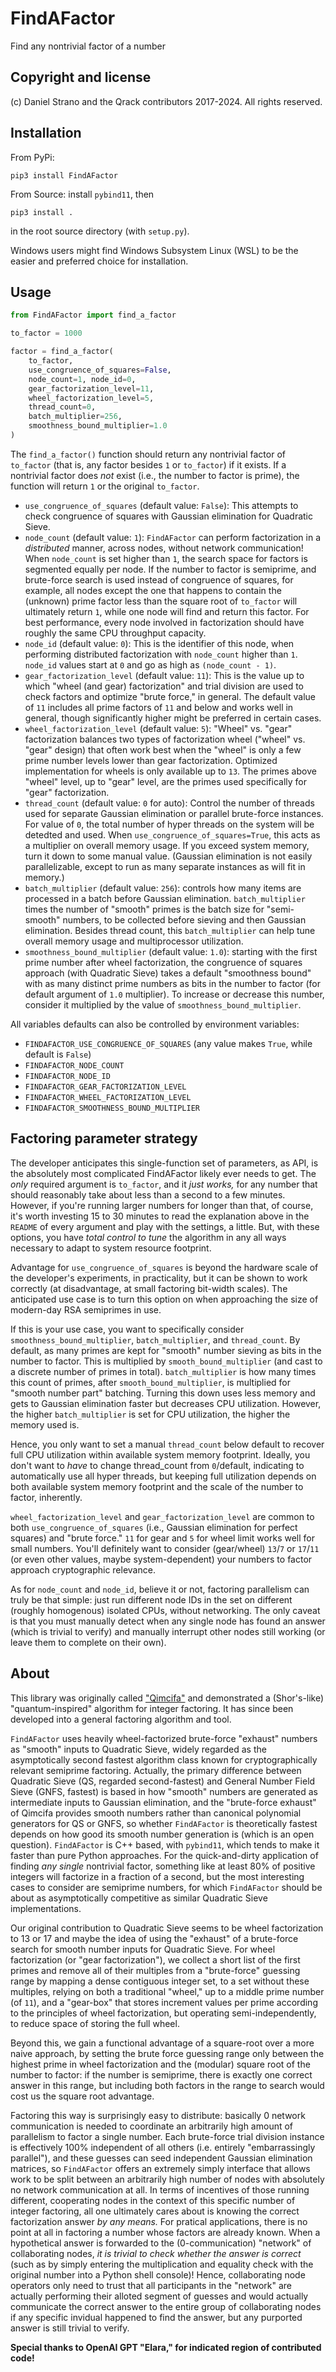 # FindAFactor
Find any nontrivial factor of a number

## Copyright and license
(c) Daniel Strano and the Qrack contributors 2017-2024. All rights reserved.

## Installation
From PyPi:
```
pip3 install FindAFactor
```

From Source: install `pybind11`, then
```
pip3 install .
```
in the root source directory (with `setup.py`).

Windows users might find Windows Subsystem Linux (WSL) to be the easier and preferred choice for installation.

## Usage

```py
from FindAFactor import find_a_factor

to_factor = 1000

factor = find_a_factor(
    to_factor,
    use_congruence_of_squares=False,
    node_count=1, node_id=0,
    gear_factorization_level=11,
    wheel_factorization_level=5,
    thread_count=0,
    batch_multiplier=256,
    smoothness_bound_multiplier=1.0
)
```

The `find_a_factor()` function should return any nontrivial factor of `to_factor` (that is, any factor besides `1` or `to_factor`) if it exists. If a nontrivial factor does _not_ exist (i.e., the number to factor is prime), the function will return `1` or the original `to_factor`.

- `use_congruence_of_squares` (default value: `False`): This attempts to check congruence of squares with Gaussian elimination for Quadratic Sieve.
- `node_count` (default value: `1`): `FindAFactor` can perform factorization in a _distributed_ manner, across nodes, without network communication! When `node_count` is set higher than `1`, the search space for factors is segmented equally per node. If the number to factor is semiprime, and brute-force search is used instead of congruence of squares, for example, all nodes except the one that happens to contain the (unknown) prime factor less than the square root of `to_factor` will ultimately return `1`, while one node will find and return this factor. For best performance, every node involved in factorization should have roughly the same CPU throughput capacity.
- `node_id` (default value: `0`): This is the identifier of this node, when performing distributed factorization with `node_count` higher than `1`. `node_id` values start at `0` and go as high as `(node_count - 1)`.
- `gear_factorization_level` (default value: `11`): This is the value up to which "wheel (and gear) factorization" and trial division are used to check factors and optimize "brute force," in general. The default value of `11` includes all prime factors of `11` and below and works well in general, though significantly higher might be preferred in certain cases.
- `wheel_factorization_level` (default value: `5`): "Wheel" vs. "gear" factorization balances two types of factorization wheel ("wheel" vs. "gear" design) that often work best when the "wheel" is only a few prime number levels lower than gear factorization. Optimized implementation for wheels is only available up to `13`. The primes above "wheel" level, up to "gear" level, are the primes used specifically for "gear" factorization.
- `thread_count` (default value: `0` for auto): Control the number of threads used for separate Gaussian elimination or parallel brute-force instances. For value of `0`, the total number of hyper threads on the system will be detedted and used. When `use_congruence_of_squares=True`, this acts as a multiplier on overall memory usage. If you exceed system memory, turn it down to some manual value. (Gaussian elimination is not easily parallelizable, except to run as many separate instances as will fit in memory.)
- `batch_multiplier` (default value: `256`): controls how many items are processed in a batch before Gaussian elimination. `batch_multiplier` times the number of "smooth" primes is the batch size for "semi-smooth" numbers, to be collected before sieving and then Gaussian elimination. Besides thread count, this `batch_multiplier` can help tune overall memory usage and multiprocessor utilization.
- `smoothness_bound_multiplier` (default value: `1.0`): starting with the first prime number after wheel factorization, the congruence of squares approach (with Quadratic Sieve) takes a default "smoothness bound" with as many distinct prime numbers as bits in the number to factor (for default argument of `1.0` multiplier). To increase or decrease this number, consider it multiplied by the value of `smoothness_bound_multiplier`.

All variables defaults can also be controlled by environment variables:
- `FINDAFACTOR_USE_CONGRUENCE_OF_SQUARES` (any value makes `True`, while default is `False`)
- `FINDAFACTOR_NODE_COUNT`
- `FINDAFACTOR_NODE_ID`
- `FINDAFACTOR_GEAR_FACTORIZATION_LEVEL`
- `FINDAFACTOR_WHEEL_FACTORIZATION_LEVEL`
- `FINDAFACTOR_SMOOTHNESS_BOUND_MULTIPLIER`

## Factoring parameter strategy

The developer anticipates this single-function set of parameters, as API, is the absolutely most complicated FindAFactor likely ever needs to get. The _only_ required argument is `to_factor`, and it _just works,_ for any number that should reasonably take about less than a second to a few minutes. However, if you're running larger numbers for longer than that, of course, it's worth investing 15 to 30 minutes to read the explanation above in the `README` of every argument and play with the settings, a little. But, with these options, you have _total control to tune_ the algorithm in any all ways necessary to adapt to system resource footprint.

Advantage for `use_congruence_of_squares` is beyond the hardware scale of the developer's experiments, in practicality, but it can be shown to work correctly (at disadvantage, at small factoring bit-width scales). The anticipated use case is to turn this option on when approaching the size of modern-day RSA semiprimes in use.

If this is your use case, you want to specifically consider `smoothness_bound_multiplier`, `batch_multiplier`, and `thread_count`. By default, as many primes are kept for "smooth" number sieving as bits in the number to factor. This is multiplied by `smooth_bound_multiplier` (and cast to a discrete number of primes in total). `batch_multiplier` is how many times this count of primes, after `smooth_bound_multiplier`, is multiplied for "smooth number part" batching. Turning this down uses less memory and gets to Gaussian elimination faster but decreases CPU utilization. However, the higher `batch_multiplier` is set for CPU utilization, the higher the memory used is.

Hence, you only want to set a manual `thread_count` below default to recover full CPU utilization within available system memory footprint. Ideally, you don't want to _have_ to change thread_count from `0`/default, indicating to automatically use all hyper threads, but keeping full utilization depends on both available system memory footprint and the scale of the number to factor, inherently.

`wheel_factorization_level` and `gear_factorization_level` are common to both `use_congruence_of_squares` (i.e., Gaussian elimination for perfect squares) and "brute force." `11` for gear and `5` for wheel limit works well for small numbers. You'll definitely want to consider (gear/wheel) `13`/`7` or `17`/`11` (or even other values, maybe system-dependent) your numbers to factor approach cryptographic relevance.

As for `node_count` and `node_id`, believe it or not, factoring parallelism can truly be that simple: just run different node IDs in the set on different (roughly homogenous) isolated CPUs, without networking. The only caveat is that you must manually detect when any single node has found an answer (which is trivial to verify) and manually interrupt other nodes still working (or leave them to complete on their own).

## About 
This library was originally called ["Qimcifa"](https://github.com/vm6502q/qimcifa) and demonstrated a (Shor's-like) "quantum-inspired" algorithm for integer factoring. It has since been developed into a general factoring algorithm and tool.

`FindAFactor` uses heavily wheel-factorized brute-force "exhaust" numbers as "smooth" inputs to Quadratic Sieve, widely regarded as the asymptotically second fastest algorithm class known for cryptographically relevant semiprime factoring. Actually, the primary difference between Quadratic Sieve (QS, regarded second-fastest) and General Number Field Sieve (GNFS, fastest) is based in how "smooth" numbers are generated as intermediate inputs to Gaussian elimination, and the "brute-force exhaust" of Qimcifa provides smooth numbers rather than canonical polynomial generators for QS or GNFS, so whether `FindAFactor` is theoretically fastest depends on how good its smooth number generation is (which is an open question). `FindAFactor` is C++ based, with `pybind11`, which tends to make it faster than pure Python approaches. For the quick-and-dirty application of finding _any single_ nontrivial factor, something like at least 80% of positive integers will factorize in a fraction of a second, but the most interesting cases to consider are semiprime numbers, for which `FindAFactor` should be about as asymptotically competitive as similar Quadratic Sieve implementations.

Our original contribution to Quadratic Sieve seems to be wheel factorization to 13 or 17 and maybe the idea of using the "exhaust" of a brute-force search for smooth number inputs for Quadratic Sieve. For wheel factorization (or "gear factorization"), we collect a short list of the first primes and remove all of their multiples from a "brute-force" guessing range by mapping a dense contiguous integer set, to a set without these multiples, relying on both a traditional "wheel," up to a middle prime number (of `11`), and a "gear-box" that stores increment values per prime according to the principles of wheel factorization, but operating semi-independently, to reduce space of storing the full wheel.

Beyond this, we gain a functional advantage of a square-root over a more naive approach, by setting the brute force guessing range only between the highest prime in wheel factorization and the (modular) square root of the number to factor: if the number is semiprime, there is exactly one correct answer in this range, but including both factors in the range to search would cost us the square root advantage.

Factoring this way is surprisingly easy to distribute: basically 0 network communication is needed to coordinate an arbitrarily high amount of parallelism to factor a single number. Each brute-force trial division instance is effectively 100% independent of all others (i.e. entirely "embarrassingly parallel"), and these guesses can seed independent Gaussian elimination matrices, so `FindAFactor` offers an extremely simply interface that allows work to be split between an arbitrarily high number of nodes with absolutely no network communication at all. In terms of incentives of those running different, cooperating nodes in the context of this specific number of integer factoring, all one ultimately cares about is knowing the correct factorization answer _by any means._ For pratical applications, there is no point at all in factoring a number whose factors are already known. When a hypothetical answer is forwarded to the (0-communication) "network" of collaborating nodes, _it is trivial to check whether the answer is correct_ (such as by simply entering the multiplication and equality check with the original number into a Python shell console)! Hence, collaborating node operators only need to trust that all participants in the "network" are actually performing their alloted segment of guesses and would actually communicate the correct answer to the entire group of collaborating nodes if any specific invidual happened to find the answer, but any purported answer is still trivial to verify.

**Special thanks to OpenAI GPT "Elara," for indicated region of contributed code!**
